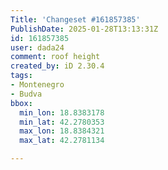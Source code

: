 ```yaml
---
Title: 'Changeset #161857385'
PublishDate: 2025-01-28T13:13:31Z
id: 161857385
user: dada24
comment: roof height
created_by: iD 2.30.4
tags:
- Montenegro
- Budva
bbox:
  min_lon: 18.8383178
  min_lat: 42.2780353
  max_lon: 18.8384321
  max_lat: 42.2781134

---
```

